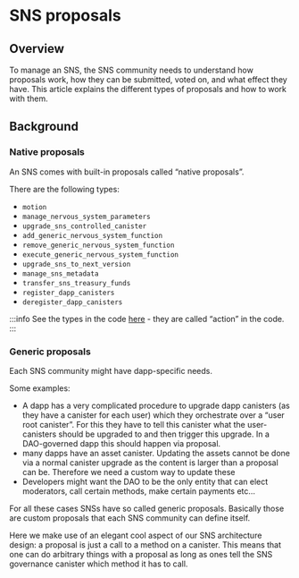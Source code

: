 # SNS proposals

## Overview

To manage an SNS, the SNS community needs to understand how proposals work, how they can be submitted, voted on, and what effect they have. This article explains the different types of proposals and how to work with them.

## Background

### Native proposals

An SNS comes with built-in proposals called “native proposals”.

There are the following types:

* `motion`
* `manage_nervous_system_parameters`
* `upgrade_sns_controlled_canister`
* `add_generic_nervous_system_function`
* `remove_generic_nervous_system_function`
* `execute_generic_nervous_system_function`
* `upgrade_sns_to_next_version`
* `manage_sns_metadata`
* `transfer_sns_treasury_funds`
* `register_dapp_canisters`
* `deregister_dapp_canisters`

:::info
See the types in the code [here](https://sourcegraph.com/github.com/dfinity/ic/-/blob/rs/sns/governance/proto/ic_sns_governance/pb/v1/governance.proto?L405) - they are called “action” in the code.
:::

### Generic proposals

Each SNS community might have dapp-specific needs.

Some examples:

* A dapp has a very complicated procedure to upgrade dapp canisters (as they have a canister for each user) which they orchestrate over a “user root canister”. For this they have to tell this canister what the user-canisters should be upgraded to and then trigger this upgrade. In a DAO-governed dapp this should happen via proposal.
* many dapps have an asset canister. Updating the assets cannot be done via a normal canister upgrade as the content is larger than a proposal can be. Therefore we need a custom way to update these
* Developers might want the DAO to be the only entity that can elect moderators, call certain methods, make certain payments etc…

For all these cases SNSs have so called generic proposals. Basically those are custom proposals that each SNS community can define itself.

Here we make use of an elegant cool aspect of our SNS architecture design: a proposal is just a call to a method on a canister. This means that one can do arbitrary things with a proposal as long as ones tell the SNS governance canister which method it has to call.

<!-- ## SNS Proposal lifecycle


(not only how generic ones are added but also how a normal proposal works (who can submit it, what they 
have to pay, when is it adopted and under which conditions etc): "At any time (even if the deadline has
not been reached), a proposal is adopted if strictly more than half of the votes are ‘yes’ and rejected 
if at least half of the votes are ‘no’. The idea is that at this point the result cannot be turned around,
so there is no reason for waiting.” "
if the voting deadline is reached, there are more yes than no votes, and at least a minimum number of 
votes have been sent (This minimum of votes is expressed as a ratio of the used voting power in favor 
of the proposal divided by the total available voting power and is a constant that is now set to 0.03)”

When voting:
WARNING
Overall careful w/ calls to unknown canisters   (for generic proposals, registering dapp etc)?

If SNSs can upgrade dapp canisters that are not registered, we might want to say that those canisters 
not necessarily trusted, also we might want to make a recommendation “to the SNS” that calling untrusted
canisters is dangerous, so they might want to verify it first (which could then be done by registering it)




## Native SNS proposals

### Dapp canister upgrades
how to upgrade dapp

SNS Governance checks this when trying to execute - if the dapp is not registered when the proposal is executed, it will fail async fn perform_upgrade_sns_controlled_canister in SNS Governance has the associated logic.


### SNS canister upgrades
Upgrading SNS canisters will be very simple as the SNS version are blessed and the deployment paths are managed by the NNS. Nevertheless, an SNS community still has to decide when to upgrade to the next version by proposal. So we should describe how such a proposal can be made.


## Generic proposals

Some notes: for generic proposals: only call things that you trust (anyways true for SNSs),
could be immutable canister / SNS controlled / controlled by s.b. you trust not to change things arbitraty. this must be verified on adding new proposal type.

They consist of verification canister & method and of target canister & method
why we need both: governance cannot interpret meaning of the proposals 

the “Verification” method is just about filtering out 
proposals that cannot be valid anyways/ rendering => cannot put security check in the validate (just checks 
that the input is “valid proposal at the time of proposal not at the time of the execution”); for actual
validation at the time of execution: you have to add those checks to the target method called by the proposal

should include how to add and remove them.

 

### Register a new generic proposal
### Submit a generic proposal  -->